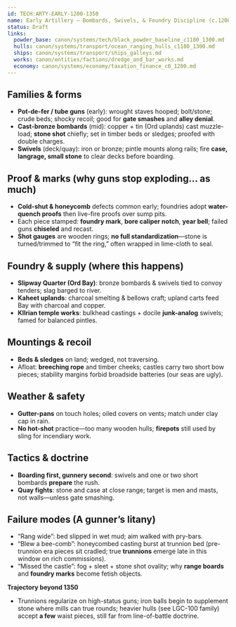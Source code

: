 ```yaml
---
id: TECH:ARTY-EARLY-1200-1350
name: Early Artillery — Bombards, Swivels, & Foundry Discipline (c.1200–1350 AO)
status: Draft
links:
  powder_base: canon/systems/tech/black_powder_baseline_c1180_1300.md
  hulls: canon/systems/transport/ocean_ranging_hulls_c1180_1300.md
  ships: canon/systems/transport/ships_galleys.md
  works: canon/entities/factions/dredge_and_bar_works.md
  economy: canon/systems/economy/taxation_finance_c0_1200.md
---
```


## Families & forms
- **Pot-de-fer / tube guns** (early): wrought staves hooped; bolt/stone; crude beds; shocky recoil; good for **gate smashes** and **alley denial**.
- **Cast-bronze bombards** (mid): copper + tin (Ord uplands) cast muzzle-load; **stone shot** chiefly; set in timber beds or sledges; proofed with double charges.
- **Swivels** (deck/quay): iron or bronze; pintle mounts along rails; fire **case, langrage, small stone** to clear decks before boarding.

## Proof & marks (why guns stop exploding… as much)
- **Cold-shut & honeycomb** defects common early; foundries adopt **water-quench proofs** then live-fire proofs over sump pits.  
- Each piece stamped: **foundry mark**, **bore caliper notch**, **year bell**; failed guns **chiseled** and recast.  
- **Shot gauges** are wooden rings; **no full standardization**—stone is turned/trimmed to “fit the ring,” often wrapped in lime-cloth to seal.

## Foundry & supply (where this happens)
- **Slipway Quarter (Ord Bay)**: bronze bombards & swivels tied to convoy tenders; slag barged to river.  
- **Kaheet uplands**: charcoal smelting & bellows craft; upland carts feed Bay with charcoal and copper.  
- **Kllrian temple works**: bulkhead castings + docile **junk-analog** swivels; famed for balanced pintles.

## Mountings & recoil
- **Beds & sledges** on land; wedged, not traversing.  
- Afloat: **breeching rope** and timber cheeks; castles carry two short bow pieces; stability margins forbid broadside batteries (our seas are ugly).

## Weather & safety
- **Gutter-pans** on touch holes; oiled covers on vents; match under clay cap in rain.  
- **No hot-shot** practice—too many wooden hulls; **firepots** still used by sling for incendiary work.

## Tactics & doctrine
- **Boarding first, gunnery second**: swivels and one or two short bombards **prepare** the rush.  
- **Quay fights**: stone and case at close range; target is men and masts, not walls—unless gate smashing.

## Failure modes (A gunner’s litany)
- “Rang wide”: bed slipped in wet mud; aim walked with pry-bars.  
- “Blew a bee-comb”: honeycombed casting burst at trunnion bed (pre-trunnion era pieces sit cradled; true **trunnions** emerge late in this window on rich commissions).  
- “Missed the castle”: fog + sleet + stone shot ovality; why **range boards** and **foundry marks** become fetish objects.

**Trajectory beyond 1350**  
- Trunnions regularize on high-status guns; iron balls begin to supplement stone where mills can true rounds; heavier hulls (see LGC-100 family) accept **a few** waist pieces, still far from line-of-battle doctrine.
